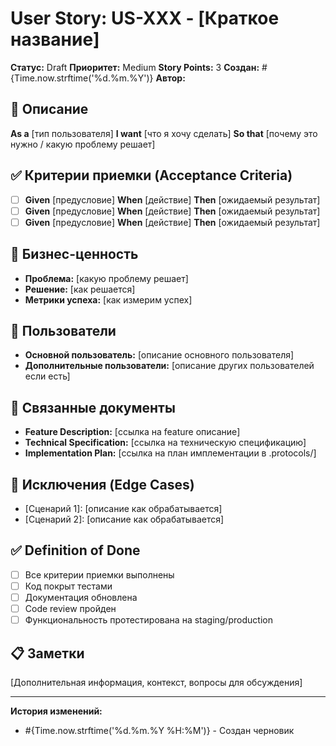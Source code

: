 # User Story: US-XXX - [Краткое название]

**Статус:** Draft
**Приоритет:** Medium
**Story Points:** 3
**Создан:** #{Time.now.strftime('%d.%m.%Y')}
**Автор:**

## 📝 Описание

**As a** [тип пользователя]
**I want** [что я хочу сделать]
**So that** [почему это нужно / какую проблему решает]

## ✅ Критерии приемки (Acceptance Criteria)

- [ ] **Given** [предусловие] **When** [действие] **Then** [ожидаемый результат]
- [ ] **Given** [предусловие] **When** [действие] **Then** [ожидаемый результат]
- [ ] **Given** [предусловие] **When** [действие] **Then** [ожидаемый результат]

## 🎯 Бизнес-ценность

- **Проблема:** [какую проблему решает]
- **Решение:** [как решается]
- **Метрики успеха:** [как измерим успех]

## 👥 Пользователи

- **Основной пользователь:** [описание основного пользователя]
- **Дополнительные пользователи:** [описание других пользователей если есть]

## 🔗 Связанные документы

- **Feature Description:** [ссылка на feature описание]
- **Technical Specification:** [ссылка на техническую спецификацию]
- **Implementation Plan:** [ссылка на план имплементации в .protocols/]

## 🚫 Исключения (Edge Cases)

- [Сценарий 1]: [описание как обрабатывается]
- [Сценарий 2]: [описание как обрабатывается]

## ✅ Definition of Done

- [ ] Все критерии приемки выполнены
- [ ] Код покрыт тестами
- [ ] Документация обновлена
- [ ] Code review пройден
- [ ] Функциональность протестирована на staging/production

## 📋 Заметки

[Дополнительная информация, контекст, вопросы для обсуждения]

---

**История изменений:**
- #{Time.now.strftime('%d.%m.%Y %H:%M')} - Создан черновик